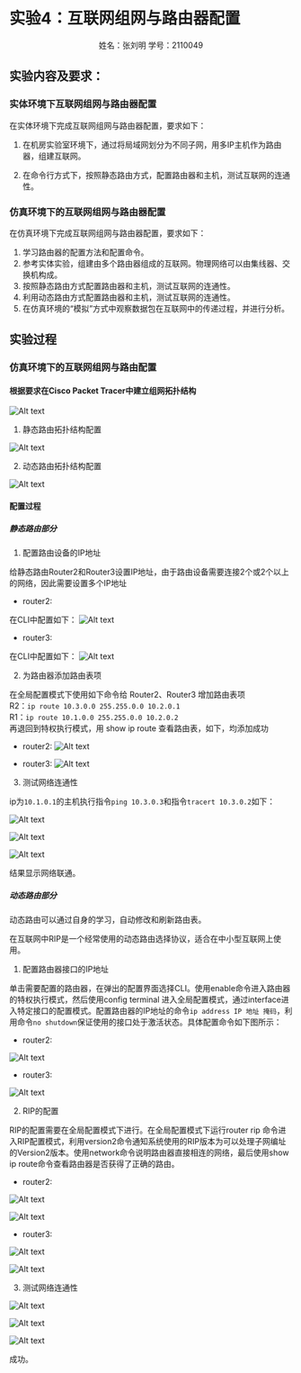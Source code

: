 # 实验4：互联网组网与路由器配置

<center>姓名：张刘明    学号：2110049</center>

## 实验内容及要求：

### 实体环境下互联网组网与路由器配置

在实体环境下完成互联网组网与路由器配置，要求如下：

1. 在机房实验室环境下，通过将局域网划分为不同子网，用多IP主机作为路由器，组建互联网。


2. 在命令行方式下，按照静态路由方式，配置路由器和主机，测试互联网的连通性。

### 仿真环境下的互联网组网与路由器配置

在仿真环境下完成互联网组网与路由器配置，要求如下：
1. 学习路由器的配置方法和配置命令。
2. 参考实体实验，组建由多个路由器组成的互联网。物理网络可以由集线器、交换机构成。
3. 按照静态路由方式配置路由器和主机，测试互联网的连通性。
4. 利用动态路由方式配置路由器和主机，测试互联网的连通性。
5. 在仿真环境的“模拟”方式中观察数据包在互联网中的传递过程，并进行分析。

## 实验过程

### 仿真环境下的互联网组网与路由配置

#### 根据要求在Cisco Packet Tracer中建立组网拓扑结构

![Alt text](<image/屏幕截图 2023-11-28 002318.png>)

1. 静态路由拓扑结构配置

![Alt text](image/20231129-192428.png)

2. 动态路由拓扑结构配置

![Alt text](image/20231129-192817.png)

#### 配置过程

##### 静态路由部分

1. 配置路由设备的IP地址

给静态路由Router2和Router3设置IP地址，由于路由设备需要连接2个或2个以上的⽹络，因此需要设置多个IP地址

- router2:

在CLI中配置如下：
![Alt text](<image/屏幕截图 2023-11-29 193923.png>)

- router3:

在CLI中配置如下：
![Alt text](<image/屏幕截图 2023-11-29 194132.png>)


2. 为路由器添加路由表项

在全局配置模式下使⽤如下命令给 Router2、Router3 增加路由表项  
R2：``ip route 10.3.0.0 255.255.0.0 10.2.0.1``  
R1：``ip route 10.1.0.0 255.255.0.0 10.2.0.2``  
再退回到特权执⾏模式，⽤ show ip route 查看路由表，如下，均添加成功

- router2:
![Alt text](<image/屏幕截图 2023-11-29 194844.png>)

- router3:
![Alt text](<image/屏幕截图 2023-11-29 195202.png>)

3. 测试网络连通性

ip为``10.1.0.1``的主机执行指令``ping 10.3.0.3``和指令``tracert 10.3.0.2``如下：

![Alt text](<image/屏幕截图 2023-11-29 214402.png>)

![Alt text](<image/屏幕截图 2023-11-29 214220.png>)

![Alt text](<image/屏幕截图 2023-11-29 214517.png>)

结果显示网络联通。

##### 动态路由部分

动态路由可以通过⾃⾝的学习，⾃动修改和刷新路由表。

在互联⽹中RIP是⼀个经常使⽤的动态路由选择协议，适合在中⼩型互联⽹上使⽤。

1. 配置路由器接⼝的IP地址

单击需要配置的路由器，在弹出的配置界⾯选择CLI。使⽤enable命令进⼊路由器的特权执⾏模式，然后使⽤config terminal 进⼊全局配置模式，通过interface进⼊特定接⼝的配置模式。配置路由器的IP地址的命令``ip address IP 地址 掩码``，利⽤命令``no shutdown``保证使⽤的接⼝处于激活状态。具体配置命令如下图所示：

- router2:

![Alt text](<image/屏幕截图 2023-11-29 215729.png>)

- router3:

![Alt text](<image/屏幕截图 2023-11-29 220217.png>)

2. RIP的配置

RIP的配置需要在全局配置模式下进⾏。在全局配置模式下运⾏router rip 命令进⼊RIP配置模式，利⽤version2命令通知系统使⽤的RIP版本为可以处理⼦⽹编址的Version2版本。使⽤network命令说明路由器直接相连的⽹络，最后使⽤show ip route命令查看路由器是否获得了正确的路由。

- router2:

![Alt text](<image/屏幕截图 2023-11-29 220510.png>)

![Alt text](<image/屏幕截图 2023-11-29 220719.png>)

- router3:

![Alt text](<image/屏幕截图 2023-11-29 220614.png>)

![Alt text](<image/屏幕截图 2023-11-29 220741.png>)

3. 测试网络连通性

![Alt text](<image/屏幕截图 2023-11-29 221121.png>)

![Alt text](<image/屏幕截图 2023-11-29 221219.png>)

![Alt text](<image/屏幕截图 2023-11-29 221228.png>)

成功。